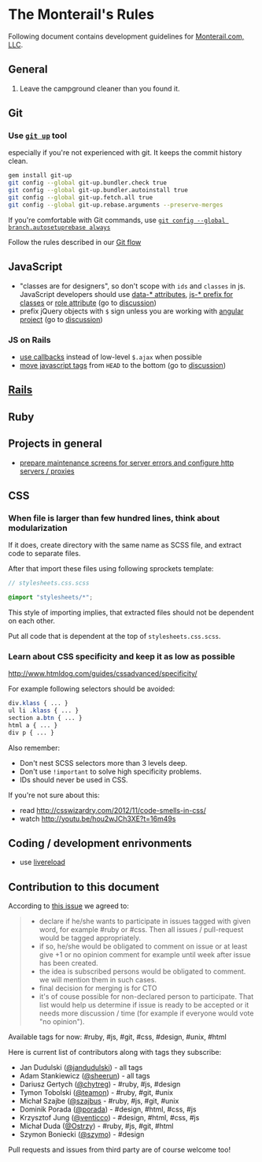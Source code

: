 The Monterail's Rules
=====

Following document contains development guidelines for [Monterail.com, LLC](http://monterail.com).

## General

1. Leave the campground cleaner than you found it.

## Git

### Use [`git up`](https://github.com/aanand/git-up) tool

especially if you're not experienced with git. It keeps the commit history clean.

```bash
gem install git-up
git config --global git-up.bundler.check true
git config --global git-up.bundler.autoinstall true
git config --global git-up.fetch.all true
git config --global git-up.rebase.arguments --preserve-merges
```

If you're comfortable with Git commands, use [`git config --global branch.autosetuprebase always`](http://blog.aplikacja.info/2010/11/git-pull-rebase-by-default/)

Follow the rules described in our [Git flow](GIT.md)

## JavaScript

* "classes are for designers", so don't scope with `ids` and `classes` in js. JavaScript developers should use [data-* attributes](http://roytomeij.com/2012/dont-use-class-names-to-find-HTML-elements-with-JS.html), [js-* prefix for classes](http://coderwall.com/p/qktuzw) or [role attribute](https://github.com/kossnocorp/role) (go to [discussion](https://github.com/monterail/rules/pull/4))
* prefix jQuery objects with `$` sign unless you are working with [angular project](http://angularjs.org/) (go to [discussion](https://github.com/monterail/rules/pull/10))

### JS on Rails

* [use callbacks](https://gist.github.com/3019231) instead of low-level `$.ajax` when possible
* [move javascript tags](https://github.com/rails/rails/pull/7888) from `HEAD` to the bottom (go to [discussion](https://github.com/monterail/rules/pull/2))

## [Rails](RAILS.md)

## Ruby

## Projects in general

* [prepare maintenance screens for server errors and configure http servers / proxies](http://codetunes.com/2012/11/21/custom-maintenance-page-for-nginx)

## CSS

### When file is larger than few hundred lines, think about modularization

If it does, create directory with the same name as SCSS file, and extract code to separate files.

After that import these files using following sprockets template:

```scss
// stylesheets.css.scss

@import "stylesheets/*"; 
```

This style of importing implies, that extracted files should not be dependent on each other. 

Put all code that is dependent at the top of `stylesheets.css.scss`.

### Learn about CSS specificity and keep it as low as possible

http://www.htmldog.com/guides/cssadvanced/specificity/

For example following selectors should be avoided:

```css
div.klass { ... }
ul li .klass { ... }
section a.btn { ... }
html a { ... }
div p { ... }
```

Also remember:

* Don't nest SCSS selectors more than 3 levels deep.
* Don't use `!important` to solve high specificity problems.
* IDs should never be used in CSS.

If you're not sure about this:

* read http://csswizardry.com/2012/11/code-smells-in-css/
* watch http://youtu.be/hou2wJCh3XE?t=16m49s

## Coding / development enrivonments

* use [livereload](https://gist.github.com/653bb4d039adcf7f35b3)

## Contribution to this document

According to [this issue](https://github.com/monterail/rules/issues/25) we agreed to:

> * declare if he/she wants to participate in issues tagged with given word, for example #ruby or #css. Then all issues / pull-request would be tagged appropriately.
> * if so, he/she would be obligated to comment on issue or at least give +1 or no opinion comment for example until week after issue has been created.
> * the idea is subscribed persons would be obligated to comment. we will mention them in such cases.
> * final decision for merging is for CTO
> * it's of couse possible for non-declared person to participate. That list would help us determine if issue is ready to be accepted or it needs more discussion / time (for example if everyone would vote "no opinion").

Available tags for now: #ruby, #js, #git, #css, #design, #unix, #html

Here is current list of contributors along with tags they subscribe:

* Jan Dudulski ([@jandudulski](https://github.com/jandudulski)) - all tags
* Adam Stankiewicz ([@sheerun](https://github.com/sheerun)) - all tags
* Dariusz Gertych ([@chytreg](https://github.com/chytreg)) - #ruby, #js, #design
* Tymon Tobolski ([@teamon](https://github.com/teamon)) - #ruby, #git, #unix
* Michał Szajbe ([@szajbus](https://github.com/szajbus) - #ruby, #js, #git, #unix
* Dominik Porada ([@porada](https://github.com/porada)) - #design, #html, #css, #js
* Krzysztof Jung ([@venticco](https://github.com/venticco)) - #design, #html, #css, #js
* Michał Duda ([@Ostrzy](https://github.com/Ostrzy)) - #ruby, #js, #git, #html
* Szymon Boniecki ([@szymo](https://github.com/szymo)) - #design

Pull requests and issues from third party are of course welcome too!
